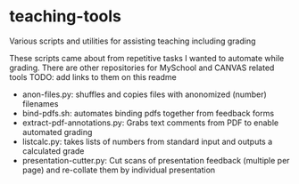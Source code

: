 # teaching-tools
Various scripts and utilities for assisting teaching including grading

These scripts came about from repetitive tasks I wanted to automate while grading.
There are other repositories for MySchool and CANVAS related tools
TODO:  add links to them on this readme


* anon-files.py: shuffles and copies files with anonomized (number) filenames
* bind-pdfs.sh: automates binding pdfs together from feedback forms
* extract-pdf-annotations.py: Grabs text comments from PDF to enable automated grading
* listcalc.py: takes lists of numbers from standard input and outputs a calculated grade
* presentation-cutter.py: Cut scans of presentation feedback (multiple per page) and re-collate them by individual presentation
